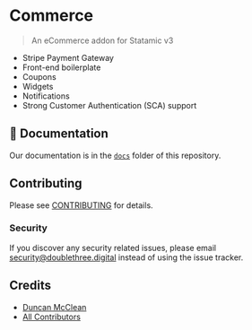 # Commerce

> An eCommerce addon for Statamic v3

* Stripe Payment Gateway
* Front-end boilerplate
* Coupons
* Widgets
* Notifications
* Strong Customer Authentication (SCA) support

## 📄 Documentation

Our documentation is in the [`docs`](./docs) folder of this repository.

## Contributing

Please see [CONTRIBUTING](CONTRIBUTING.md) for details.

### Security

If you discover any security related issues, please email [security@doublethree.digital](mailto:security@doublethree.digital) instead of using the issue tracker.

## Credits

- [Duncan McClean](https://github.com/damcclean)
- [All Contributors](../../contributors)
